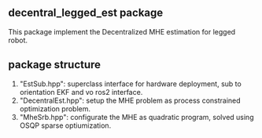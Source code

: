 ## decentral_legged_est package
This package implement the Decentralized MHE estimation for legged robot.
## package structure
1. "EstSub.hpp": superclass interface for hardware deployment, sub to orientation EKF and vo ros2 interface.
2. "DecentralEst.hpp": setup the MHE problem as process constrained optimization problem.
3. "MheSrb.hpp": configurate the MHE as quadratic program, solved using OSQP sparse optiumization. 
